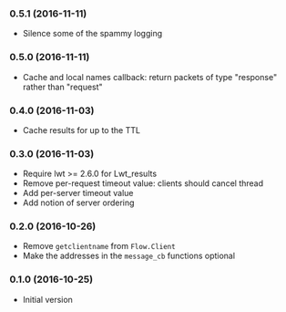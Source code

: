 ### 0.5.1 (2016-11-11)

- Silence some of the spammy logging

### 0.5.0 (2016-11-11)

- Cache and local names callback: return packets of type
  "response" rather than "request"

### 0.4.0 (2016-11-03)

- Cache results for up to the TTL

### 0.3.0 (2016-11-03)

- Require lwt >= 2.6.0 for Lwt_results
- Remove per-request timeout value: clients should cancel thread
- Add per-server timeout value
- Add notion of server ordering

### 0.2.0 (2016-10-26)

- Remove `getclientname` from `Flow.Client`
- Make the addresses in the `message_cb` functions optional

### 0.1.0 (2016-10-25)

- Initial version
